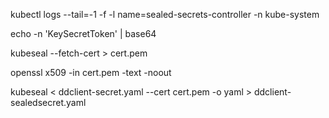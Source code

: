 kubectl logs --tail=-1 -f -l name=sealed-secrets-controller -n kube-system

echo -n 'KeySecretToken' | base64

kubeseal --fetch-cert > cert.pem

openssl x509 -in cert.pem -text -noout

kubeseal < ddclient-secret.yaml --cert cert.pem -o yaml > ddclient-sealedsecret.yaml

